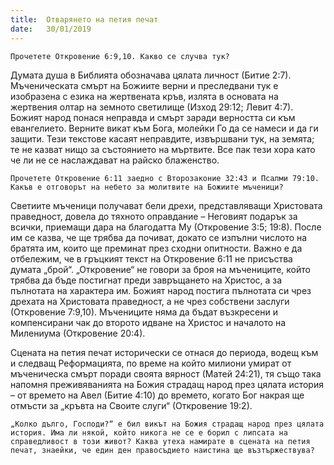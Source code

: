 ```yaml
---
title:  Отварянето на петия печат
date:   30/01/2019
---
```


`Прочетете Откровение 6:9,10. Какво се случва тук?`

Думата душа в Библията обозначава цялата личност (Битие 2:7). Мъченическата смърт на Божиите верни и преследвани тук е изобразена с езика на жертвената кръв, излята в основата на жертвения олтар на земното светилище (Изход 29:12; Левит 4:7). Божият народ понася неправда и смърт заради верността си към евангелието. Верните викат към Бога, молейки Го да се намеси и да ги защити. Тези текстове касаят неправдите, извършвани тук, на земята; те не казват нищо за състоянието на мъртвите. Все пак тези хора като че ли не се наслаждават на райско блаженство.

`Прочетете Откровение 6:11 заедно с Второзаконие 32:43 и Псалми 79:10. Какъв е отговорът на небето за молитвите на Божиите мъченици?`

Светиите мъченици получават бели дрехи, представляващи Христовата праведност, довела до тяхното оправдание – Неговият подарък за всички, приемащи дара на благодатта Му (Откровение 3:5; 19:8). После им се казва, че ще трябва да почиват, докато се изпълни числото на братята им, които ще преминат през сходни опитности. Важно е да отбележим, че в гръцкият текст на Откровение 6:11 не присъства думата „брой“. „Откровение“ не говори за броя на мъчениците, който трябва да бъде постигнат преди завръщането на Христос, а за пълнотата на характера им. Божият народ постига пълнотата си чрез дрехата на Христовата праведност, а не чрез собствени заслуги (Откровение 7:9,10). Мъчениците няма да бъдат възкресени и компенсирани чак до второто идване на Христос и началото на Милениума (Откровение 20:4).

Сцената на петия печат исторически се отнася до периода, водещ към и следващ Реформацията, по време на който милиони умират от мъченическа смърт поради своята вярност (Матей 24:21), тя също така напомня преживяванията на Божия страдащ народ през цялата история – от времето на Авел (Битие 4:10) до времето, когато Бог накрая ще отмъсти за „кръвта на Своите слуги“ (Откровение 19:2).

`„Колко дълго, Господи?“ е бил викът на Божия страдащ народ през цялата история. Има ли някой, който никога не се е борил с липсата на справедливост в този живот? Каква утеха намирате в сцената на петия печат, знаейки, че един ден правосъдието наистина ще възтържествува?`